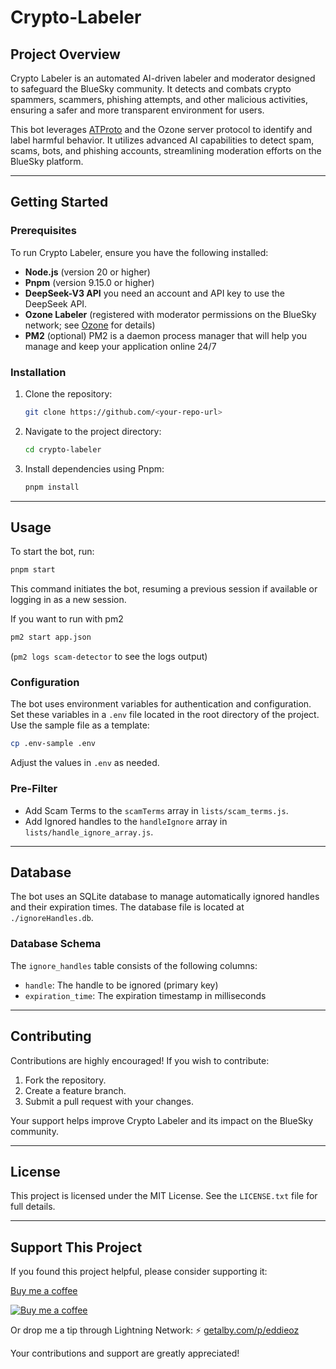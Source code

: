 # Crypto-Labeler

## Project Overview

Crypto Labeler is an automated AI-driven labeler and moderator designed to safeguard the BlueSky community. It detects and combats crypto spammers, scammers, phishing attempts, and other malicious activities, ensuring a safer and more transparent environment for users.

This bot leverages [ATProto](https://github.com/bluesky-social/atproto) and the Ozone server protocol to identify and label harmful behavior. It utilizes advanced AI capabilities to detect spam, scams, bots, and phishing accounts, streamlining moderation efforts on the BlueSky platform.

---

## Getting Started

### Prerequisites

To run Crypto Labeler, ensure you have the following installed:

- **Node.js** (version 20 or higher)
- **Pnpm** (version 9.15.0 or higher)
- **DeepSeek-V3 API** you need an account and API key to use the DeepSeek API.
- **Ozone Labeler** (registered with moderator permissions on the BlueSky network; see [Ozone](https://github.com/bluesky-social/ozone) for details)
- **PM2** (optional) PM2 is a daemon process manager that will help you manage and keep your application online 24/7

### Installation

1. Clone the repository:
   ```bash
   git clone https://github.com/<your-repo-url>
   ```
2. Navigate to the project directory:
   ```bash
   cd crypto-labeler
   ```
3. Install dependencies using Pnpm:
   ```bash
   pnpm install
   ```

---

## Usage

To start the bot, run:

```bash
pnpm start
```

This command initiates the bot, resuming a previous session if available or logging in as a new session.

If you want to run with pm2
```bash
pm2 start app.json
```
(`pm2 logs scam-detector` to see the logs output)

### Configuration

The bot uses environment variables for authentication and configuration. Set these variables in a `.env` file located in the root directory of the project. Use the sample file as a template:

```bash
cp .env-sample .env
```

Adjust the values in `.env` as needed.

### Pre-Filter 
- Add Scam Terms to the `scamTerms` array in `lists/scam_terms.js`.
- Add Ignored handles to the `handleIgnore` array in `lists/handle_ignore_array.js`.

---

## Database

The bot uses an SQLite database to manage automatically ignored handles and their expiration times. The database file is located at `./ignoreHandles.db`.

### Database Schema

The `ignore_handles` table consists of the following columns:

- `handle`: The handle to be ignored (primary key)
- `expiration_time`: The expiration timestamp in milliseconds

---

## Contributing

Contributions are highly encouraged! If you wish to contribute:

1. Fork the repository.
2. Create a feature branch.
3. Submit a pull request with your changes.

Your support helps improve Crypto Labeler and its impact on the BlueSky community.

---

## License

This project is licensed under the MIT License. See the `LICENSE.txt` file for full details.

---

## Support This Project

If you found this project helpful, please consider supporting it:

[Buy me a coffee](https://www.buymeacoffee.com/eddieoz)

[![Buy me a coffee](https://ipfs.io/ipfs/QmR6W4L3XiozMQc3EjfFeqSkcbu3cWnhZBn38z2W2FuTMZ?filename=buymeacoffee.webp)](https://www.buymeacoffee.com/eddieoz)

Or drop me a tip through Lightning Network: ⚡ [getalby.com/p/eddieoz](https://getalby.com/p/eddieoz)

Your contributions and support are greatly appreciated!